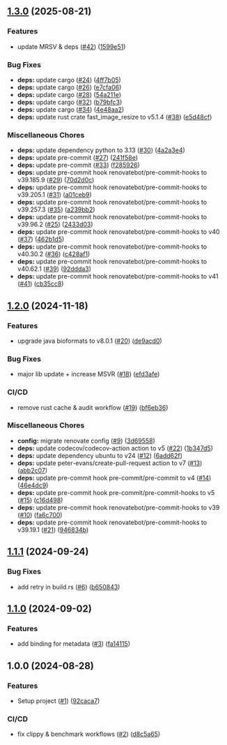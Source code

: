 ## [1.3.0](https://github.com/AzHicham/bioformats-rs/compare/1.2.0...1.3.0) (2025-08-21)


### Features

* update MRSV & deps ([#42](https://github.com/AzHicham/bioformats-rs/issues/42)) ([1599e51](https://github.com/AzHicham/bioformats-rs/commit/1599e513fdb50e6c6f146bfc844e487805ee1a31))


### Bug Fixes

* **deps:** update cargo ([#24](https://github.com/AzHicham/bioformats-rs/issues/24)) ([4ff7b05](https://github.com/AzHicham/bioformats-rs/commit/4ff7b05ece3a1e32863a123969ec3a902fdd7a0a))
* **deps:** update cargo ([#26](https://github.com/AzHicham/bioformats-rs/issues/26)) ([e7cfa06](https://github.com/AzHicham/bioformats-rs/commit/e7cfa06d97efea6dcfa5fcebe9fca55772ec5979))
* **deps:** update cargo ([#28](https://github.com/AzHicham/bioformats-rs/issues/28)) ([54a211e](https://github.com/AzHicham/bioformats-rs/commit/54a211e54334cc7c6325ba520c99beb7cf5e299c))
* **deps:** update cargo ([#32](https://github.com/AzHicham/bioformats-rs/issues/32)) ([b79bfc3](https://github.com/AzHicham/bioformats-rs/commit/b79bfc32472f4188130b7e14c89505b94fc7a22f))
* **deps:** update cargo ([#34](https://github.com/AzHicham/bioformats-rs/issues/34)) ([4e48aa2](https://github.com/AzHicham/bioformats-rs/commit/4e48aa2b80e2e48f9cadc7756175b9d8d533a7f1))
* **deps:** update rust crate fast_image_resize to v5.1.4 ([#38](https://github.com/AzHicham/bioformats-rs/issues/38)) ([e5d48cf](https://github.com/AzHicham/bioformats-rs/commit/e5d48cfdb73502ee94cf2ab4b43d1cc26d6f330f))


### Miscellaneous Chores

* **deps:** update dependency python to 3.13 ([#30](https://github.com/AzHicham/bioformats-rs/issues/30)) ([4a2a3e4](https://github.com/AzHicham/bioformats-rs/commit/4a2a3e4b0dd2f87c6f0f12e14658f79653c980fb))
* **deps:** update pre-commit ([#27](https://github.com/AzHicham/bioformats-rs/issues/27)) ([241f58e](https://github.com/AzHicham/bioformats-rs/commit/241f58e9bcba0f35f9e39166a0b338b4ae0617bc))
* **deps:** update pre-commit ([#33](https://github.com/AzHicham/bioformats-rs/issues/33)) ([f285926](https://github.com/AzHicham/bioformats-rs/commit/f28592622b4a11babe16e1ea8f88725d85ffad6d))
* **deps:** update pre-commit hook renovatebot/pre-commit-hooks to v39.185.9 ([#29](https://github.com/AzHicham/bioformats-rs/issues/29)) ([70d2d0c](https://github.com/AzHicham/bioformats-rs/commit/70d2d0c0dd174a03990eb8a87914f77e7f933e65))
* **deps:** update pre-commit hook renovatebot/pre-commit-hooks to v39.205.1 ([#31](https://github.com/AzHicham/bioformats-rs/issues/31)) ([a01ceb9](https://github.com/AzHicham/bioformats-rs/commit/a01ceb961ac2ed1b85d525e861c77420c7c1bb99))
* **deps:** update pre-commit hook renovatebot/pre-commit-hooks to v39.257.3 ([#35](https://github.com/AzHicham/bioformats-rs/issues/35)) ([a239bb2](https://github.com/AzHicham/bioformats-rs/commit/a239bb289b8bb4f9b0b9a9e522832f593bc4d870))
* **deps:** update pre-commit hook renovatebot/pre-commit-hooks to v39.96.2 ([#25](https://github.com/AzHicham/bioformats-rs/issues/25)) ([2433d03](https://github.com/AzHicham/bioformats-rs/commit/2433d037f07d1834461ae3bbed105ae497196e03))
* **deps:** update pre-commit hook renovatebot/pre-commit-hooks to v40 ([#37](https://github.com/AzHicham/bioformats-rs/issues/37)) ([462b1d5](https://github.com/AzHicham/bioformats-rs/commit/462b1d5a65859b7f7a221eb647a72a8e29e3154b))
* **deps:** update pre-commit hook renovatebot/pre-commit-hooks to v40.30.2 ([#36](https://github.com/AzHicham/bioformats-rs/issues/36)) ([c428af1](https://github.com/AzHicham/bioformats-rs/commit/c428af1d4cc625e2536f859e4845fca7118acdc0))
* **deps:** update pre-commit hook renovatebot/pre-commit-hooks to v40.62.1 ([#39](https://github.com/AzHicham/bioformats-rs/issues/39)) ([92ddda3](https://github.com/AzHicham/bioformats-rs/commit/92ddda321f741e2d34c70ce272670eb448ad0699))
* **deps:** update pre-commit hook renovatebot/pre-commit-hooks to v41 ([#41](https://github.com/AzHicham/bioformats-rs/issues/41)) ([cb35cc8](https://github.com/AzHicham/bioformats-rs/commit/cb35cc83c464a9afcd35cb07340d6a6f0b8648ab))

## [1.2.0](https://github.com/AzHicham/bioformats-rs/compare/1.1.1...1.2.0) (2024-11-18)


### Features

* upgrade java bioformats to v8.0.1 ([#20](https://github.com/AzHicham/bioformats-rs/issues/20)) ([de9acd0](https://github.com/AzHicham/bioformats-rs/commit/de9acd02e012497b119f37c5f9632d4bedaebba9))


### Bug Fixes

* major lib update + increase MSVR ([#18](https://github.com/AzHicham/bioformats-rs/issues/18)) ([efd3afe](https://github.com/AzHicham/bioformats-rs/commit/efd3afeb73b72777e7b7abf987a0ceeb59d60d47))


### CI/CD

* remove rust cache & audit workflow ([#19](https://github.com/AzHicham/bioformats-rs/issues/19)) ([bf6eb36](https://github.com/AzHicham/bioformats-rs/commit/bf6eb369057677959ed85034292b115642faf254))


### Miscellaneous Chores

* **config:** migrate renovate config ([#9](https://github.com/AzHicham/bioformats-rs/issues/9)) ([3d69558](https://github.com/AzHicham/bioformats-rs/commit/3d695586d5a276c0dd97893eced093469b1462cf))
* **deps:** update codecov/codecov-action action to v5 ([#22](https://github.com/AzHicham/bioformats-rs/issues/22)) ([1b347d5](https://github.com/AzHicham/bioformats-rs/commit/1b347d5b1f6f21c8db94dd7466275c2585e84155))
* **deps:** update dependency ubuntu to v24 ([#12](https://github.com/AzHicham/bioformats-rs/issues/12)) ([6add62f](https://github.com/AzHicham/bioformats-rs/commit/6add62fcd15a96b3e3d43c3cd2ef564b62d27c7c))
* **deps:** update peter-evans/create-pull-request action to v7 ([#13](https://github.com/AzHicham/bioformats-rs/issues/13)) ([abb2c07](https://github.com/AzHicham/bioformats-rs/commit/abb2c075c16535edec32c4c20667c00644fcff11))
* **deps:** update pre-commit hook pre-commit/pre-commit to v4 ([#14](https://github.com/AzHicham/bioformats-rs/issues/14)) ([46e4dc9](https://github.com/AzHicham/bioformats-rs/commit/46e4dc9b5c5c9b7e9075a3df6ccb25348a8b229b))
* **deps:** update pre-commit hook pre-commit/pre-commit-hooks to v5 ([#15](https://github.com/AzHicham/bioformats-rs/issues/15)) ([c16d498](https://github.com/AzHicham/bioformats-rs/commit/c16d498ce652cc7e49366a947ffd824a5fff5133))
* **deps:** update pre-commit hook renovatebot/pre-commit-hooks to v39 ([#10](https://github.com/AzHicham/bioformats-rs/issues/10)) ([fa6c700](https://github.com/AzHicham/bioformats-rs/commit/fa6c700bc474109fc3c06c6a555aa3b6a3bf6f01))
* **deps:** update pre-commit hook renovatebot/pre-commit-hooks to v39.19.1 ([#21](https://github.com/AzHicham/bioformats-rs/issues/21)) ([946834b](https://github.com/AzHicham/bioformats-rs/commit/946834b238b113fb3162529c8091579b0d73a27b))

## [1.1.1](https://github.com/AzHicham/bioformats-rs/compare/1.1.0...1.1.1) (2024-09-24)


### Bug Fixes

* add retry in build.rs ([#6](https://github.com/AzHicham/bioformats-rs/issues/6)) ([b650843](https://github.com/AzHicham/bioformats-rs/commit/b650843b8e7a7c0ce3b2e02815c353d30594d2d0))

## [1.1.0](https://github.com/AzHicham/bioformats-rs/compare/1.0.0...1.1.0) (2024-09-02)


### Features

* add binding for metadata  ([#3](https://github.com/AzHicham/bioformats-rs/issues/3)) ([fa14115](https://github.com/AzHicham/bioformats-rs/commit/fa1411502d641f23d90a12a4f469c40cd89cab68))

## 1.0.0 (2024-08-28)


### Features

* Setup project ([#1](https://github.com/AzHicham/bioformats-rs/issues/1)) ([92caca7](https://github.com/AzHicham/bioformats-rs/commit/92caca71155186ca0efdf1a5f1888886ce94bed0))


### CI/CD

* fix clippy & benchmark workflows ([#2](https://github.com/AzHicham/bioformats-rs/issues/2)) ([d8c5a65](https://github.com/AzHicham/bioformats-rs/commit/d8c5a657ee5bb23edaff6f3454f7db6e1a0441c8))
